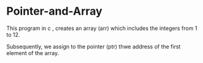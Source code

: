 # Pointer-and-Array
This program in c , creates an array (arr) which includes the integers from 1 to 12.

Subsequently, we assign to the pointer (ptr) thwe address of the first element of the array. 
